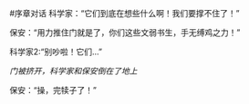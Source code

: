 #序章对话
科学家：“它们到底在想些什么啊！我们要撑不住了！”

保安：“用力推住门就是了，你们这些文弱书生，手无缚鸡之力！”

科学家2:“别吵啦！它们...”

*门被挤开，科学家和保安倒在了地上*

保安：“操，完犊子了！”
